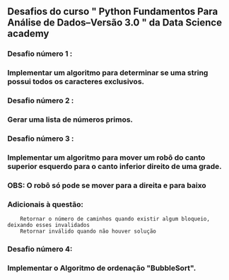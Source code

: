 ## Desafios do curso " Python Fundamentos Para Análise de Dados–Versão 3.0 "  da Data Science academy


###  Desafio número 1 :
 ### Implementar um algoritmo para determinar se uma string possui todos os caracteres exclusivos.
###  Desafio número 2 :
 ### Gerar uma lista de números primos.
###  Desafio número 3 :
 ### Implementar um algoritmo para mover um robô do canto superior esquerdo para o canto inferior direito de uma grade.
 ### OBS: O robô só pode se mover para a direita e para baixo
 ### Adicionais à questão:
        Retornar o número de caminhos quando existir algum bloqueio, deixando esses invalidados
        Retornar inválido quando não houver solução
###  Desafio número 4:
 ### Implementar o Algoritmo de ordenação "BubbleSort".

